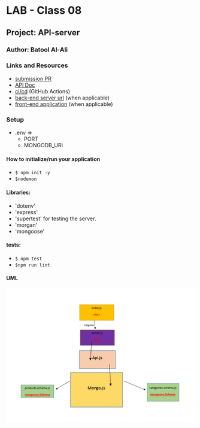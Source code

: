 # LAB - Class 08

## Project: API-server

### Author: Batool Al-Ali

### Links and Resources

- [submission PR](https://github.com/batool-alali-401-advanced-javascript/api-server/pull/8)
- [API Doc](https://app.swaggerhub.com/apis/batoolalali/API-server/0.1)
- [ci/cd](https://github.com/batool-alali-401-advanced-javascript/api-server/runs/735554266) (GitHub Actions)
- [back-end server url](http://xyz.com) (when applicable)
- [front-end application](http://xyz.com) (when applicable)


### Setup
- .env => 
    - PORT
    - MONGODB_URI

#### How to initialize/run your application 
- `$ npm init -y`
- `$nodemon`

#### Libraries:
- 'dotenv'
- 'express'
- 'supertest' for testing the server.
- 'morgan'
- 'mongoose'



#### tests:
- `$ npm test`
- `$npm run lint`


#### UML
![UML Diagram](UML4.png)